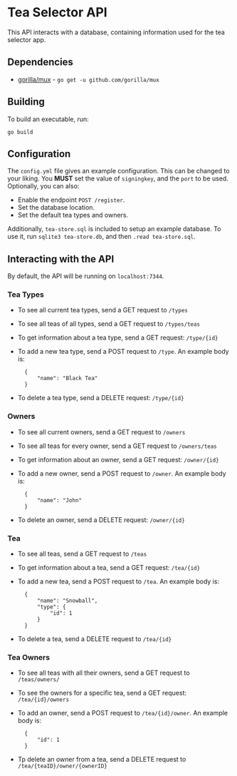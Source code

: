 Tea Selector API
===

This API interacts with a database, containing information used for the tea selector app.

## Dependencies
- [gorilla/mux](https://github.com/gorilla/mux) - `go get -u github.com/gorilla/mux`

## Building

To build an executable, run:
```
go build
```

## Configuration
The `config.yml` file gives an example configuration. This can be changed to your liking. You **MUST** set the value of `signingkey`, and the `port` to be used. Optionally, you can also:
- Enable the endpoint `POST /register`.
- Set the database location.
- Set the default tea types and owners.

Additionally, `tea-store.sql` is included to setup an example database. To use it, run `sqlite3 tea-store.db`, and then `.read tea-store.sql`.

## Interacting with the API
By default, the API will be running on `localhost:7344`.

### Tea Types
- To see all current tea types, send a GET request to `/types`
- To see all teas of all types, send a GET request to `/types/teas`
- To get information about a tea type, send a GET request: `/type/{id}` 
- To add a new tea type, send a POST request to `/type`. An example body is:

        {
            "name": "Black Tea"
        }

- To delete a tea type, send a DELETE request: `/type/{id}`

### Owners
- To see all current owners, send a GET request to `/owners`
- To see all teas for every owner, send a GET request to `/owners/teas`
- To get information about an owner, send a GET request: `/owner/{id}`
- To add a new owner, send a POST request to `/owner`. An example body is:

        {
            "name": "John"
        }

- To delete an owner, send a DELETE request: `/owner/{id}`

### Tea
- To see all teas, send a GET request to `/teas`
- To get information about a tea, send a GET request: `/tea/{id}`
- To add a new tea, send a POST request to `/tea`. An example body is:

        {
            "name": "Snowball",
            "type": {
                "id": 1
            }
        }

- To delete a tea, send a DELETE request to `/tea/{id}`

### Tea Owners
- To see all teas with all their owners, send a GET request to `/teas/owners/`
- To see the owners for a specific tea, send a GET request: `/tea/{id}/owners`
- To add an owner, send a POST request to `/tea/{id}/owner`. An example body is:

        {
            "id": 1
        }

- Tp delete an owner from a tea, send a DELETE request to `/tea/{teaID}/owner/{ownerID}`
